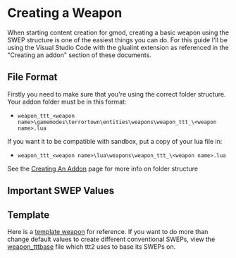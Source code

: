 # Creating a Weapon

When starting content creation for gmod, creating a basic weapon using the SWEP structure is one of the easiest things you can do.
For this guide I'll be using the Visual Studio Code with the glualint extension as referenced in the "Creating an addon" section of these documents.

## File Format

Firstly you need to make sure that you're using the correct folder structure.
Your addon folder must be in this format:

* `weapon_ttt_<weapon name>\gamemodes\terrortown\entities\weapons\weapon_ttt_\<weapon name>.lua`

If you want it to be compatible with sandbox, put a copy of your lua file in:

* `weapon_ttt_<weapon name>\lua\weapons\weapon_ttt_\<weapon name>.lua`

See the [Creating An Addon](https://docs.ttt2.neoxult.de/developers/basics/creating-an-addon/) page for more info on folder structure

## Important SWEP Values



## Template

Here is a [template weapon](../../assets/luafiles/weapon_ttt_template.lua) for reference.
If you want to do more than change default values to create different conventional SWEPs, view the [weapon_tttbase](https://github.com/TTT-2/TTT2/blob/master/gamemodes/terrortown/entities/weapons/weapon_tttbase.lua) file which ttt2 uses to base its SWEPs on.
